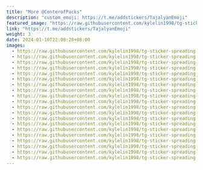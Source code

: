 ```yaml
---
title: "More @CenterofPacks"
description: "custom_emoji: https://t.me/addstickers/TajalyanEmoji"
featured_image: "https://raw.githubusercontent.com/kylelin1998/tg-sticker-spreading-worldwide-images/main/img/22dfdf11-1722-420e-938e-89cbd80b8304.jpg"
link: "https://t.me/addstickers/TajalyanEmoji"
weight: 3
date: 2024-01-16T22:08:28+08:00
images:
  - https://raw.githubusercontent.com/kylelin1998/tg-sticker-spreading-worldwide-images/main/img/22dfdf11-1722-420e-938e-89cbd80b8304.jpg
  - https://raw.githubusercontent.com/kylelin1998/tg-sticker-spreading-worldwide-images/main/img/7a43de56-ffc2-4684-8246-826c5468c5c9.jpg
  - https://raw.githubusercontent.com/kylelin1998/tg-sticker-spreading-worldwide-images/main/img/0f55bae9-7587-4ff7-92e7-aaf585067d19.jpg
  - https://raw.githubusercontent.com/kylelin1998/tg-sticker-spreading-worldwide-images/main/img/4fb05b08-0a28-4942-9e67-05998237addc.jpg
  - https://raw.githubusercontent.com/kylelin1998/tg-sticker-spreading-worldwide-images/main/img/aa51d445-1b43-4a2e-99b3-380ef58d2079.jpg
  - https://raw.githubusercontent.com/kylelin1998/tg-sticker-spreading-worldwide-images/main/img/f2da55c4-cc9e-44f9-ba43-db6acb161b0d.jpg
  - https://raw.githubusercontent.com/kylelin1998/tg-sticker-spreading-worldwide-images/main/img/38ae43e7-98a6-4673-a2a7-596e047a17cd.jpg
  - https://raw.githubusercontent.com/kylelin1998/tg-sticker-spreading-worldwide-images/main/img/c272b671-1527-4c43-87eb-da4f04c41005.jpg
  - https://raw.githubusercontent.com/kylelin1998/tg-sticker-spreading-worldwide-images/main/img/d4ac1c0d-c6aa-4bb9-9859-86742a6df5e6.jpg
  - https://raw.githubusercontent.com/kylelin1998/tg-sticker-spreading-worldwide-images/main/img/568e63ae-4e8f-4618-83c2-0f71e10897ec.jpg
  - https://raw.githubusercontent.com/kylelin1998/tg-sticker-spreading-worldwide-images/main/img/c52b42ae-3aef-457d-92f5-d4c9e170de26.jpg
  - https://raw.githubusercontent.com/kylelin1998/tg-sticker-spreading-worldwide-images/main/img/df775b7c-33d8-4cb7-98f8-53714ab6def8.jpg
  - https://raw.githubusercontent.com/kylelin1998/tg-sticker-spreading-worldwide-images/main/img/01627545-b09e-41d8-a6e1-e8bb45987405.jpg
  - https://raw.githubusercontent.com/kylelin1998/tg-sticker-spreading-worldwide-images/main/img/12e9a383-04b8-4f3b-b539-f71b5d45c712.jpg
  - https://raw.githubusercontent.com/kylelin1998/tg-sticker-spreading-worldwide-images/main/img/97652015-ea2d-41f1-9feb-8bd536a34ad7.jpg
  - https://raw.githubusercontent.com/kylelin1998/tg-sticker-spreading-worldwide-images/main/img/91b87ed6-e876-4fd2-b104-21b198122880.jpg
  - https://raw.githubusercontent.com/kylelin1998/tg-sticker-spreading-worldwide-images/main/img/bbb3d341-9cd9-4405-bf8c-7db24c948a2e.jpg
  - https://raw.githubusercontent.com/kylelin1998/tg-sticker-spreading-worldwide-images/main/img/d1307049-799b-453a-9de7-5de457719318.jpg
  - https://raw.githubusercontent.com/kylelin1998/tg-sticker-spreading-worldwide-images/main/img/70c41e43-8977-407f-95ea-b5879ff1ab1c.jpg
  - https://raw.githubusercontent.com/kylelin1998/tg-sticker-spreading-worldwide-images/main/img/d2c1eb16-53d0-408f-9188-f7f60449108b.jpg
---
```

